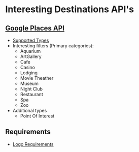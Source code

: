 # Interesting Destinations API's

## [Google Places API](https://developers.google.com/places/documentation/)
* [Supported Types](https://developers.google.com/places/supported_types#table1)
* Interesting filters (Primary categories):
  * Aquarium
  * ArtGallery
  * Cafe
  * Casino
  * Lodging
  * Movie Theather
  * Museum
  * Night Club
  * Restaurant
  * Spa
  * Zoo
* Additional types
  * Point Of Interest


## Requirements
* [Logo Requirements](https://developers.google.com/places/supported_types#table1)
